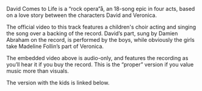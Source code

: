 David Comes to Life is a “rock opera”å, an 18-song epic in four acts, based on a love story between the characters David and Veronica.

The official video to this track features a children's choir acting and singing the song over a backing of the record. David’s part, sung by Damien Abraham on the record, is performed by the boys, while obviously the girls take Madeline Follin’s part of Veronica.

The embedded video above is audio-only, and features the recording as you’ll hear it if you buy the record.  This is the “proper” version if you value music more than visuals.

The version with the kids is linked below.
